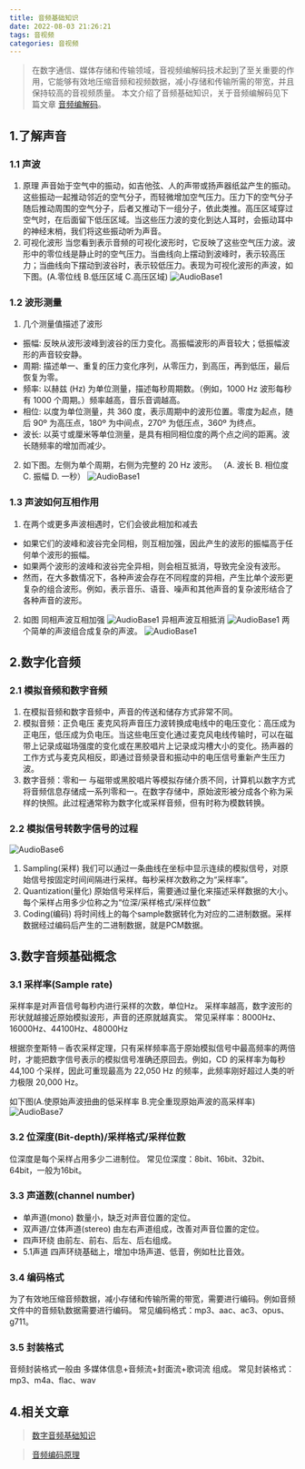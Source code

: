 ```yaml
---
title: 音频基础知识
date: 2022-08-03 21:26:21
tags: 音视频
categories: 音视频
---
```


> 在数字通信、媒体存储和传输领域，音视频编解码技术起到了至关重要的作用，它能够有效地压缩音频和视频数据，减小存储和传输所需的带宽，并且保持较高的音视频质量。
本文介绍了音频基础知识，关于音频编解码见下篇文章 [音频编解码](https://yadiq.github.io/2022/08/04/AudioCodec/)。

## 1.了解声音
### 1.1 声波
1. 原理
声音始于空气中的振动，如吉他弦、人的声带或扬声器纸盆产生的振动。这些振动一起推动邻近的空气分子，而轻微增加空气压力。压力下的空气分子随后推动周围的空气分子，后者又推动下一组分子，依此类推。高压区域穿过空气时，在后面留下低压区域。当这些压力波的变化到达人耳时，会振动耳中的神经末梢，我们将这些振动听为声音。
2. 可视化波形
当您看到表示音频的可视化波形时，它反映了这些空气压力波。波形中的零位线是静止时的空气压力。当曲线向上摆动到波峰时，表示较高压力；当曲线向下摆动到波谷时，表示较低压力。表现为可视化波形的声波，如下图。(A.零位线 B.低压区域 C.高压区域)
![AudioBase1](/images/AudioBase1.png)

### 1.2 波形测量
1. 几个测量值描述了波形 
+ 振幅: 反映从波形波峰到波谷的压力变化。高振幅波形的声音较大；低振幅波形的声音较安静。
+ 周期: 描述单一、重复的压力变化序列，从零压力，到高压，再到低压，最后恢复为零。
+ 频率: 以赫兹 (Hz) 为单位测量，描述每秒周期数。（例如，1000 Hz 波形每秒有 1000 个周期。）频率越高，音乐音调越高。
+ 相位: 以度为单位测量，共 360 度，表示周期中的波形位置。零度为起点，随后 90º 为高压点，180º 为中间点，270º 为低压点，360º 为终点。
+ 波长: 以英寸或厘米等单位测量，是具有相同相位度的两个点之间的距离。波长随频率的增加而减少。

2. 如下图。左侧为单个周期，右侧为完整的 20 Hz 波形。
（A. 波长 B. 相位度 C. 振幅 D. 一秒）
![AudioBase1](/images/AudioBase2.png)

### 1.3 声波如何互相作用

1. 在两个或更多声波相遇时，它们会彼此相加和减去
+ 如果它们的波峰和波谷完全同相，则互相加强，因此产生的波形的振幅高于任何单个波形的振幅。
+ 如果两个波形的波峰和波谷完全异相，则会相互抵消，导致完全没有波形。
+ 然而，在大多数情况下，各种声波会存在不同程度的异相，产生比单个波形更复杂的组合波形。例如，表示音乐、语音、噪声和其他声音的复杂波形结合了各种声音的波形。
2. 如图
同相声波互相加强
![AudioBase1](/images/AudioBase3.png)
异相声波互相抵消
![AudioBase1](/images/AudioBase4.png)
两个简单的声波组合成复杂的声波。
![AudioBase1](/images/AudioBase5.png)


## 2.数字化音频
### 2.1 模拟音频和数字音频
1. 在模拟音频和数字音频中，声音的传送和储存方式非常不同。
2. 模拟音频：正负电压
麦克风将声音压力波转换成电线中的电压变化：高压成为正电压，低压成为负电压。当这些电压变化通过麦克风电线传输时，可以在磁带上记录成磁场强度的变化或在黑胶唱片上记录成沟槽大小的变化。扬声器的工作方式与麦克风相反，即通过音频录音和振动中的电压信号重新产生压力波。
3. 数字音频：零和一
与磁带或黑胶唱片等模拟存储介质不同，计算机以数字方式将音频信息存储成一系列零和一。在数字存储中，原始波形被分成各个称为采样的快照。此过程通常称为数字化或采样音频，但有时称为模数转换。

### 2.2 模拟信号转数字信号的过程
![AudioBase6](/images/AudioBase6.png)
1. Sampling(采样)
我们可以通过一条曲线在坐标中显示连续的模拟信号，对原始信号按固定时间间隔进行采样。每秒采样次数称之为“采样率”。
2. Quantization(量化)
原始信号采样后，需要通过量化来描述采样数据的大小。每个采样占用多少位称之为“位深/采样格式/采样位数”
3. Coding(编码)
将时间线上的每个sample数据转化为对应的二进制数据。采样数据经过编码后产生的二进制数据，就是PCM数据。

## 3.数字音频基础概念
### 3.1 采样率(Sample rate)
采样率是对声音信号每秒内进行采样的次数，单位Hz。
采样率越高，数字波形的形状就越接近原始模拟波形，声音的还原就越真实。
常见采样率：8000Hz、16000Hz、44100Hz、48000Hz

根据奈奎斯特－香农采样定理，只有采样频率高于原始模拟信号中最高频率的两倍时，才能把数字信号表示的模拟信号准确还原回去。例如，CD 的采样率为每秒 44,100 个采样，因此可重现最高为 22,050 Hz 的频率，此频率刚好超过人类的听力极限 20,000 Hz。

如下图(A.使原始声波扭曲的低采样率 B.完全重现原始声波的高采样率)
![AudioBase7](/images/AudioBase7.png)

### 3.2 位深度(Bit-depth)/采样格式/采样位数
位深度是每个采样占用多少二进制位。
常见位深度：8bit、16bit、32bit、64bit，一般为16bit。

### 3.3 声道数(channel number)
+ 单声道(mono)
数量小，缺乏对声音位置的定位。
+ 双声道/立体声道(stereo)
由左右声道组成，改善对声音位置的定位。
+ 四声环绕
由前左、前右、后左、后右组成。
+ 5.1声道
四声环绕基础上，增加中场声道、低音，例如杜比音效。

### 3.4 编码格式
为了有效地压缩音频数据，减小存储和传输所需的带宽，需要进行编码。例如音频文件中的音频轨数据需要进行编码。
常见编码格式：mp3、aac、ac3、opus、g711。

### 3.5 封装格式
音频封装格式一般由 多媒体信息+音频流+封面流+歌词流 组成。
常见封装格式：mp3、m4a、flac、wav

## 4.相关文章

> [数字音频基础知识](https://blog.csdn.net/u012436149/article/details/79543259)

> [音频编码原理](https://juejin.cn/post/7340076087249190946)